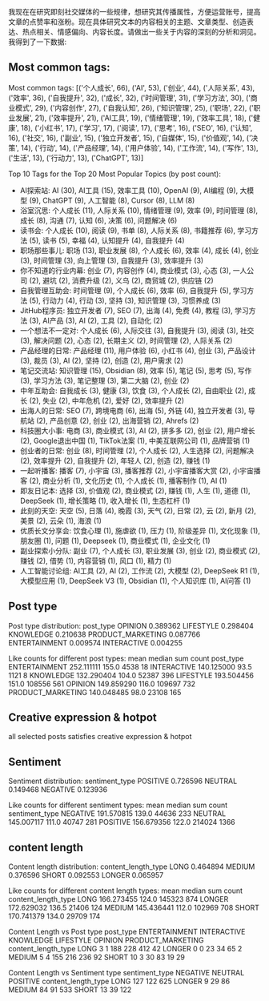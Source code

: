 我现在在研究即刻社交媒体的一些规律，想研究其传播属性，方便运营账号，提高文章的点赞率和涨粉。现在具体研究文本的内容相关的主题、文章类型、创造表达、热点相关、情感偏向、内容长度。请做出一些关于内容的深刻的分析和洞见。我得到了一下数据:

## Most common tags:

Most common tags:
[('个人成长', 66), ('AI', 53), ('创业', 44), ('人际关系', 43), ('效率', 36), ('自我提升', 32), ('成长', 32), ('时间管理', 31), ('学习方法', 30), ('商业模式', 29), ('内容创作', 27), ('自我认知', 26), ('知识管理', 25), ('职场', 22), ('职业发展', 21), ('效率提升', 21), ('AI工具', 19), ('情绪管理', 19), ('效率工具', 18), ('健康', 18), ('小红书', 17), ('学习', 17), ('阅读', 17), ('思考', 16), ('SEO', 16), ('认知', 16), ('社交', 16), ('副业', 15), ('独立开发者', 15), ('自媒体', 15), ('价值观', 14), ('决策', 14), ('行动', 14), ('产品经理', 14), ('用户体验', 14), ('工作流', 14), ('写作', 13), ('生活', 13), ('行动力', 13), ('ChatGPT', 13)]

Top 10 Tags for the Top 20 Most Popular Topics (by post count):

- AI探索站: AI (30), AI工具 (15), 效率工具 (10), OpenAI (9), AI编程 (9), 大模型 (9), ChatGPT (9), 人工智能 (8), Cursor (8), LLM (8)
- 浴室沉思: 个人成长 (11), 人际关系 (10), 情绪管理 (9), 效率 (9), 时间管理 (8), 成长 (8), 沟通 (7), 认知 (6), 决策 (6), 问题解决 (6)
- 读书会: 个人成长 (10), 阅读 (9), 书单 (8), 人际关系 (8), 书籍推荐 (6), 学习方法 (5), 读书 (5), 幸福 (4), 认知提升 (4), 自我提升 (4)
- 职场那些事儿: 职场 (13), 职业发展 (8), 个人成长 (6), 效率 (4), 成长 (4), 创业 (3), 时间管理 (3), 向上管理 (3), 自我提升 (3), 效率提升 (3)
- 你不知道的行业内幕: 创业 (7), 内容创作 (4), 商业模式 (3), 心态 (3), 一人公司 (2), 避坑 (2), 消费升级 (2), 义乌 (2), 商贸城 (2), 供应链 (2)
- 自我管理互助会: 时间管理 (9), 个人成长 (6), 效率 (6), 自我提升 (5), 学习方法 (5), 行动力 (4), 行动 (3), 坚持 (3), 知识管理 (3), 习惯养成 (3)
- JitHub程序员: 独立开发者 (7), SEO (7), 出海 (4), 免费 (4), 教程 (3), 学习方法 (3), AI产品 (3), AI (2), 工具 (2), 自动化 (2)
- 一个想法不一定对: 个人成长 (6), 人际交往 (3), 自我提升 (3), 阅读 (3), 社交 (3), 解决问题 (2), 心态 (2), 长期主义 (2), 时间管理 (2), 人际关系 (2)
- 产品经理的日常: 产品经理 (11), 用户体验 (6), 小红书 (4), 创业 (3), 产品设计 (3), 裁员 (3), AI (2), 坚持 (2), 创造 (2), 用户需求 (2)
- 笔记交流站: 知识管理 (15), Obsidian (8), 效率 (5), 笔记 (5), 思考 (5), 写作 (3), 学习方法 (3), 笔记整理 (3), 第二大脑 (2), 创业 (2)
- 中年互助会: 自我成长 (3), 健康 (3), 饮食 (3), 个人成长 (2), 自由职业 (2), 成长 (2), 失业 (2), 中年危机 (2), 爱好 (2), 效率提升 (2)
- 出海人的日常: SEO (7), 跨境电商 (6), 出海 (5), 外链 (4), 独立开发者 (3), 导航站 (2), 产品创意 (2), 创业 (2), 出海营销 (2), Ahrefs (2)
- 科技圈大小事: 电商 (3), 商业模式 (3), AI (2), 拼多多 (2), 创业 (2), 用户增长 (2), Google退出中国 (1), TikTok法案 (1), 中美互联网公司 (1), 品牌营销 (1)
- 创业者的日常: 创业 (8), 时间管理 (2), 个人成长 (2), 人生选择 (2), 问题解决 (2), 效率提升 (2), 自我提升 (2), 年轻人 (2), 创造 (2), 赚钱 (1)
- 一起听播客: 播客 (7), 小宇宙 (3), 播客推荐 (2), 小宇宙播客大赏 (2), 小宇宙播客 (2), 商业分析 (1), 文化历史 (1), 个人成长 (1), 播客制作 (1), AI (1)
- 即友日记本: 选择 (3), 价值观 (2), 商业模式 (2), 赚钱 (1), 人生 (1), 道德 (1), DeepSeek (1), 增长策略 (1), 收入增长 (1), 生态杠杆 (1)
- 此刻的天空: 天空 (5), 日落 (4), 晚霞 (3), 天气 (2), 日常 (2), 云 (2), 新月 (2), 美景 (2), 云朵 (1), 海浪 (1)
- 优质长文分享会: 饮食心理 (1), 施虐欲 (1), 压力 (1), 阶级差异 (1), 文化现象 (1), 朋友圈 (1), 问题 (1), Deepseek (1), 商业模式 (1), 企业文化 (1)
- 副业探索小分队: 副业 (7), 个人成长 (3), 职业发展 (3), 创业 (2), 商业模式 (2), 赚钱 (2), 借势 (1), 内容营销 (1), 风口 (1), 精力 (1)
- 人工智能讨论组: AI工具 (2), AI (2), 工作流 (2), 大模型 (2), DeepSeek R1 (1), 大模型应用 (1), DeepSeek V3 (1), Obsidian (1), 个人知识库 (1), AI问答 (1)

## Post type

Post type distribution:
post_type
OPINION              0.389362
LIFESTYLE            0.298404
KNOWLEDGE            0.210638
PRODUCT_MARKETING    0.087766
ENTERTAINMENT        0.009574
INTERACTIVE          0.004255

Like counts for different post types:
mean  median     sum  count
post_type
ENTERTAINMENT      252.111111   155.0    4538     18
INTERACTIVE        140.125000    93.5    1121      8
KNOWLEDGE          132.290404   104.0   52387    396
LIFESTYLE          193.504456   151.0  108556    561
OPINION            149.859290   116.0  109697    732
PRODUCT_MARKETING  140.048485    98.0   23108    165

## Creative expression & hotpot

all selected posts satisfies creative expression & hotpot

## Sentiment

Sentiment distribution:
sentiment_type
POSITIVE    0.726596
NEUTRAL     0.149468
NEGATIVE    0.123936

Like counts for different sentiment types:
mean  median     sum  count
sentiment_type
NEGATIVE        191.570815   139.0   44636    233
NEUTRAL         145.007117   111.0   40747    281
POSITIVE        156.679356   122.0  214024   1366

## content length

Content length distribution:
content_length_type
LONG      0.464894
MEDIUM    0.376596
SHORT     0.092553
LONGER    0.065957

Like counts for different content length types:
mean  median     sum  count
content_length_type
LONG                 166.273455   124.0  145323    874
LONGER               172.629032   136.5   21406    124
MEDIUM               145.436441   112.0  102969    708
SHORT                170.741379   134.0   29709    174

Content Length vs Post type
post_type            ENTERTAINMENT  INTERACTIVE  KNOWLEDGE  LIFESTYLE  OPINION  PRODUCT_MARKETING
content_length_type
LONG                             3            1        188        228      412                 42
LONGER                           0            0         23         34       65                  2
MEDIUM                           5            4        155        216      236                 92
SHORT                           10            3         30         83       19                 29

Content Length vs Sentiment type
sentiment_type       NEGATIVE  NEUTRAL  POSITIVE
content_length_type
LONG                      127      122       625
LONGER                      9       29        86
MEDIUM                     84       91       533
SHORT                      13       39       122
